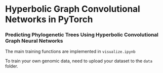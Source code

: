 Hyperbolic Graph Convolutional Networks in PyTorch
==================================================

### Predicting Phylogenetic Trees Using Hyperbolic Convolutional Graph Neural Networks

The main training functions are implemented in `visualize.ipynb`

To train your own genomic data, need to upload your dataset to the `data` folder.
